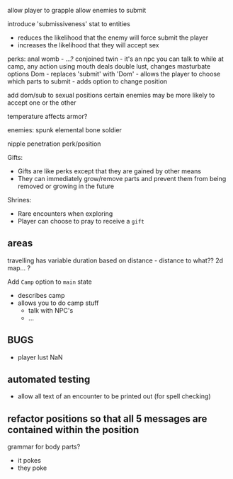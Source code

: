allow player to grapple
allow enemies to submit

introduce 'submissiveness' stat to entities
 - reduces the likelihood that the enemy will force submit the player
 - increases the likelihood that they will accept sex

perks:
anal womb - ...?
conjoined twin - it's an npc you can talk to while at camp, any action using mouth deals double lust, changes masturbate options
Dom - replaces 'submit' with 'Dom' - allows the player to choose which parts to submit
    - adds option to change position

add dom/sub to sexual positions
certain enemies may be more likely to accept one or the other

temperature affects armor?

enemies:
spunk elemental
bone soldier

nipple penetration perk/position

Gifts:
- Gifts are like perks except that they are gained by other means
- They can immediately grow/remove parts and prevent them from being removed or growing in the future

Shrines:
- Rare encounters when exploring
- Player can choose to pray to receive a `gift`


## areas

travelling has variable duration based on distance - distance to what?? 2d map... ?

Add `Camp` option to `main` state
- describes camp
- allows you to do camp stuff
  - talk with NPC's
  - ...


## BUGS
 - player lust NaN

## automated testing
- allow all text of an encounter to be printed out (for spell checking)

## refactor positions so that all 5 messages are contained within the position

grammar for body parts?
- it pokes
- they poke